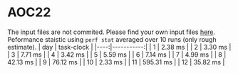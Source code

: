 # AOC22
The input files are not commited. Please find your own input files [here](https://adventofcode.com/).
Peformance staistic using `perf stat` averaged over 10 runs (only rough estimate).
| day | task-clock |
|----:|-----------:|
| 1 |     2.38 ms |
| 2 |     3.30 ms |
| 3 |     7.71 ms |
| 4 |     3.42 ms |
| 5 |     5.59 ms |
| 6 |     7.14 ms |
| 7 |     4.99 ms |
| 8 |    42.13 ms |
| 9 |    76.12 ms |
| 10 |     2.33 ms |
| 11 |   595.31 ms |
| 12 |    35.82 ms |
